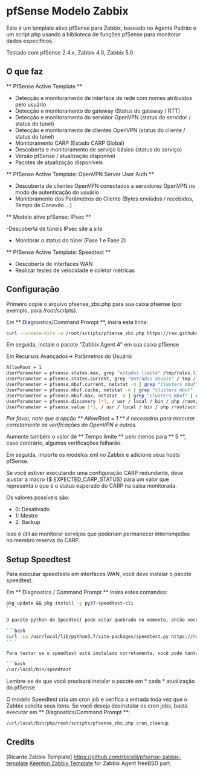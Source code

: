 # pfSense Modelo Zabbix

Este é um template ativo pfSense para Zabbix, baseado no Agente Padrão e um script php usando a biblioteca de funções pfSense para monitorar dados específicos.

Testado com pfSense 2.4.x, Zabbix 4.0, Zabbix 5.0

## O que faz

** PfSense Active Template **
 
 - Detecção e monitoramento de interface de rede com nomes atribuídos pelo usuário
 - Detecção e monitoramento do gateway (Status do gateway / RTT)
 - Detecção e monitoramento do servidor OpenVPN (status do servidor / status do túnel)
 - Detecção e monitoramento de clientes OpenVPN (status do cliente / status do túnel)
 - Monitoramento CARP (Estado CARP Global)
 - Descoberta e monitoramento de serviço básico (status do serviço)
 - Versão pfSense / atualização disponível
 - Pacotes de atualização disponíveis
 
** PfSense Active Template: OpenVPN Server User Auth **

 - Descoberta de clientes OpenVPN conectados a servidores OpenVPN no modo de autenticação do usuário
 - Monitoramento dos Parâmetros do Cliente (Bytes enviados / recebidos, Tempo de Conexão ...)

** Modelo ativo pfSense: IPsec **

 -Descoberta de túneis IPsec site a site
 - Monitorar o status do túnel (Fase 1 e Fase 2)
 
** PfSense Active Template: Speedtest **

 - Descoberta de interfaces WAN
 - Realizar testes de velocidade e coletar métricas


## Configuração

Primeiro copie o arquivo pfsense_zbx.php para sua caixa pfsense (por exemplo, para /root/scripts).

Em ** Diagnostics/Command Prompt **, insira esta linha:

```bash
curl --create-dirs -o /root/scripts/pfsense_zbx.php https://raw.githubusercontent.com/ronaldodavi/pfsense-zabbix-template/main/pfsense_zbx.php
```

Em seguida, instale o pacote "Zabbix Agent 4" em sua caixa pfSense


Em Recursos Avançados-> Parâmetros do Usuário

```bash
AllowRoot = 1
UserParameter = pfsense.states.max, grep "estados limite" /tmp/rules.limits | cut -f4 -d ''
UserParameter = pfsense.states.current, grep "entradas atuais" / tmp / pfctl_si_out | tr -s '' | cut -f4 -d ''
UserParameter = pfsense.mbuf.current, netstat -m | grep "clusters mbuf" | cut -f1 -d '' | cut -d '/' -f1
UserParameter = pfsense.mbuf.cache, netstat -m | grep "clusters mbuf" | cut -f1 -d '' | cut -d '/' -f2
UserParameter = pfsense.mbuf.max, netstat -m | grep "clusters mbuf" | cut -f1 -d '' | cut -d '/' -f4
UserParameter = pfsense.discovery [*], / usr / local / bin / php /root/scripts/pfsense_zbx.php discovery $ 1
UserParameter = pfsense.value [*], / usr / local / bin / php /root/scripts/pfsense_zbx.php $ 1 $ 2 $ 3
```

_Por favor, note que a opção ** AllowRoot = 1 ** é necessária para executar corretamente as verificações do OpenVPN e outros._

Aumente também o valor de ** Tempo limite ** pelo menos para ** 5 **, caso contrário, algumas verificações falharão.

Em seguida, importe os modelos xml no Zabbix e adicione seus hosts pfSense.

Se você estiver executando uma configuração CARP redundante, deve ajustar a macro {$ EXPECTED_CARP_STATUS} para um valor que representa o que é o status esperado do CARP na caixa monitorada.

Os valores possíveis são:

 - 0: Desativado
 - 1: Mestre
 - 2: Backup

Isso é útil ao monitorar serviços que poderiam permanecer interrompidos no membro reserva do CARP.


## Setup Speedtest

Para executar speedtests em interfaces WAN, você deve instalar o pacote speedtest.


Em ** Diagnostics / Command Prompt ** insira estes comandos:

```bash
pkg update && pkg install -y py37-speedtest-cli
`` `

O pacote python do Speedtest pode estar quebrado no momento, então você pode precisar de uma etapa extra: baixe a versão mais recente do repositório github do autor do pacote.

```bash
curl -Lo /usr/local/lib/python3.7/site-packages/speedtest.py https://raw.githubusercontent.com/sivel/speedtest-cli/master/speedtest.py
`` `

Para testar se o speedtest está instalado corretamente, você pode tentar:

```bash
/usr/local/bin/speedtest
```

Lembre-se de que você precisará instalar o pacote em * cada * atualização do pfSense.

O modelo Speedtest cria um cron job e verifica a entrada toda vez que o Zabbix solicita seus itens. Se você deseja desinstalar os cron jobs, basta executar em ** Diagnostics/Command Prompt **:

```bash
/url/local/bin/php/root/scripts/pfsense_zbx.php cron_cleanup
```

## Credits

[Ricardo Zabbix Template] https://github.com/rbicelli/pfsense-zabbix-template
[Keenton Zabbix Template](https://github.com/keentonsas/zabbix-template-pfsense) for Zabbix Agent freeBSD part.
